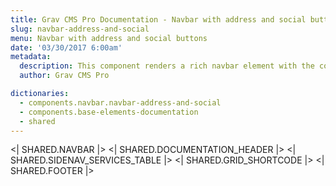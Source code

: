 ```yaml
---
title: Grav CMS Pro Documentation - Navbar with address and social buttons
slug: navbar-address-and-social
menu: Navbar with address and social buttons
date: '03/30/2017 6:00am'
metadata:
  description: This component renders a rich navbar element with the company address ans social buttons on the too of the navbar
  author: Grav CMS Pro

dictionaries:
  - components.navbar.navbar-address-and-social
  - components.base-elements-documentation
  - shared
---
```


<| SHARED.NAVBAR |>
<| SHARED.DOCUMENTATION_HEADER |>
<| SHARED.SIDENAV_SERVICES_TABLE |>
<| SHARED.GRID_SHORTCODE |>
<| SHARED.FOOTER |>
